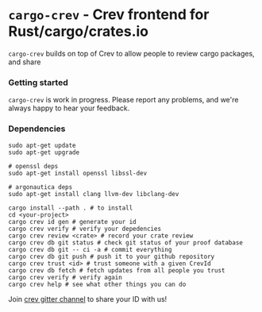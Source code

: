 # `cargo-crev` - Crev frontend for Rust/cargo/crates.io

`cargo-crev` builds on top of Crev to allow people to review
cargo packages, and share 


### Getting started

`cargo-crev` is work in progress. Please report any problems, and we're
always happy to hear your feedback.

### Dependencies

```
sudo apt-get update
sudo apt-get upgrade

# openssl deps
sudo apt-get install openssl libssl-dev

# argonautica deps
sudo apt-get install clang llvm-dev libclang-dev
```

```
cargo install --path . # to install
cd <your-project>
cargo crev id gen # generate your id
cargo crev verify # verify your depedencies
cargo crev review <crate> # record your crate review
cargo crev db git status # check git status of your proof database
cargo crev db git -- ci -a # commit everything
cargo crev db git push # push it to your github repository
cargo crev trust <id> # trust someone with a given CrevId
cargo crev db fetch # fetch updates from all people you trust
cargo crev verify # verify again
cargo crev help # see what other things you can do
```

Join [crev gitter channel](https://gitter.im/dpc/crev) to share your ID with us!
